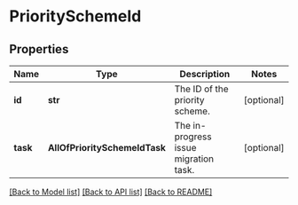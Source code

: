 # PrioritySchemeId

## Properties
Name | Type | Description | Notes
------------ | ------------- | ------------- | -------------
**id** | **str** | The ID of the priority scheme. | [optional] 
**task** | **AllOfPrioritySchemeIdTask** | The in-progress issue migration task. | [optional] 

[[Back to Model list]](../README.md#documentation-for-models) [[Back to API list]](../README.md#documentation-for-api-endpoints) [[Back to README]](../README.md)

